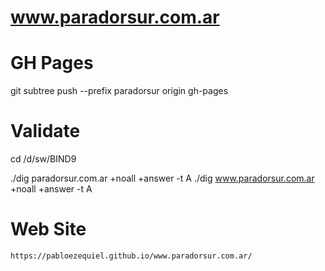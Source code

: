 # www.paradorsur.com.ar



# GH Pages

git subtree push --prefix paradorsur  origin gh-pages

# Validate 

cd /d/sw/BIND9

./dig       paradorsur.com.ar   +noall +answer -t A
./dig   www.paradorsur.com.ar   +noall +answer -t A



# Web Site

    https://pabloezequiel.github.io/www.paradorsur.com.ar/